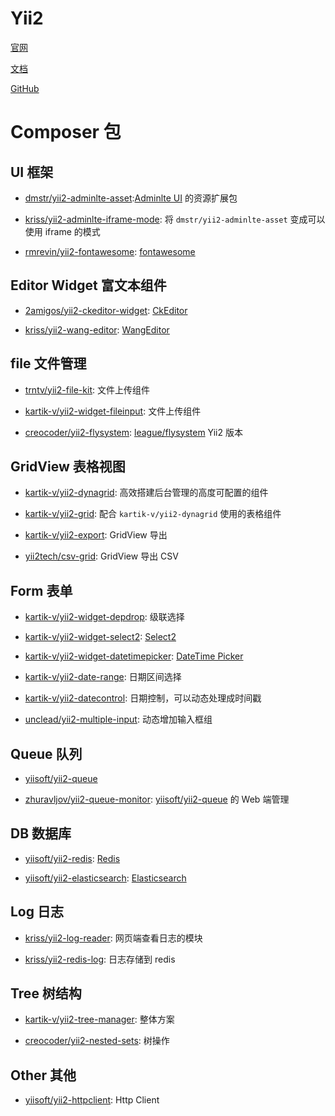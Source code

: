 # Yii2

[官网](http://www.yiiframework.com/)

[文档](http://www.yiiframework.com/doc-2.0/guide-index.html)

[GitHub](https://github.com/yiisoft/yii2)

# Composer 包

## UI 框架

- [dmstr/yii2-adminlte-asset](https://github.com/dmstr/yii2-adminlte-asset):[Adminlte UI](https://adminlte.io/themes/AdminLTE/index2.html) 的资源扩展包

- [kriss/yii2-adminlte-iframe-mode](https://github.com/krissss/yii2-adminlte-iframe-mode): 将 `dmstr/yii2-adminlte-asset` 变成可以使用 iframe 的模式

- [rmrevin/yii2-fontawesome](https://github.com/rmrevin/yii2-fontawesome): [fontawesome](https://fontawesome.com/)

## Editor Widget 富文本组件

- [2amigos/yii2-ckeditor-widget](https://github.com/2amigos/yii2-ckeditor-widget): [CkEditor](https://ckeditor.com/)

- [kriss/yii2-wang-editor](https://github.com/krissss/yii2-wang-editor): [WangEditor](http://www.wangeditor.com/)

## file 文件管理

- [trntv/yii2-file-kit](https://github.com/trntv/yii2-file-kit): 文件上传组件

- [kartik-v/yii2-widget-fileinput](http://demos.krajee.com/widget-details/fileinput): 文件上传组件

- [creocoder/yii2-flysystem](https://github.com/creocoder/yii2-flysystem): [league/flysystem](https://github.com/thephpleague/flysystem) Yii2 版本

## GridView 表格视图

- [kartik-v/yii2-dynagrid](http://demos.krajee.com/dynagrid): 高效搭建后台管理的高度可配置的组件

- [kartik-v/yii2-grid](http://demos.krajee.com/grid): 配合 `kartik-v/yii2-dynagrid` 使用的表格组件

- [kartik-v/yii2-export](https://github.com/kartik-v/yii2-export): GridView 导出

- [yii2tech/csv-grid](https://github.com/yii2tech/csv-grid): GridView 导出 CSV

## Form 表单

- [kartik-v/yii2-widget-depdrop](http://demos.krajee.com/widget-details/depdrop): 级联选择

- [kartik-v/yii2-widget-select2](http://demos.krajee.com/widget-details/select2): [Select2](https://select2.org/)

- [kartik-v/yii2-widget-datetimepicker](http://demos.krajee.com/widget-details/datetimepicker): [DateTime Picker](https://www.malot.fr/bootstrap-datetimepicker/)

- [kartik-v/yii2-date-range](http://demos.krajee.com/date-range): 日期区间选择

- [kartik-v/yii2-datecontrol](http://demos.krajee.com/datecontrol): 日期控制，可以动态处理成时间戳

- [unclead/yii2-multiple-input](https://github.com/unclead/yii2-multiple-input): 动态增加输入框组

## Queue 队列

- [yiisoft/yii2-queue](https://github.com/yiisoft/yii2-queue)

- [zhuravljov/yii2-queue-monitor](https://github.com/zhuravljov/yii2-queue-monitor): [yiisoft/yii2-queue](https://github.com/yiisoft/yii2-queue) 的 Web 端管理

## DB 数据库

- [yiisoft/yii2-redis](https://github.com/yiisoft/yii2-redis): [Redis](https://redis.io/)

- [yiisoft/yii2-elasticsearch](https://github.com/yiisoft/yii2-elasticsearch): [Elasticsearch](https://www.elastic.co/guide/en/elasticsearch/reference/current/index.html)

## Log 日志

- [kriss/yii2-log-reader](https://github.com/krissss/yii2-log-reader): 网页端查看日志的模块

- [kriss/yii2-redis-log](https://github.com/krissss/yii2-redis-log): 日志存储到 redis

## Tree 树结构

- [kartik-v/yii2-tree-manager](http://demos.krajee.com/tree-manager): 整体方案

- [creocoder/yii2-nested-sets](https://github.com/creocoder/yii2-nested-sets): 树操作

## Other 其他

- [yiisoft/yii2-httpclient](https://github.com/yiisoft/yii2-httpclient): Http Client

